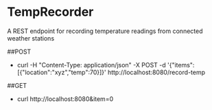 # TempRecorder
A REST endpoint for recording temperature readings from connected weather stations

##POST
* curl -H "Content-Type: application/json" -X POST -d '{"items":[{"location":"xyz","temp":70}]}' http://localhost:8080/record-temp

##GET
* curl http://localhost:8080&item=0

